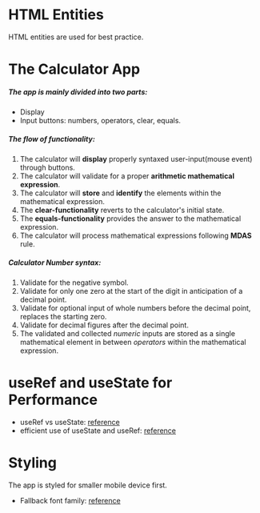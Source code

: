 
# HTML Entities
HTML entities are used for best practice.


# The Calculator App
##### The app is mainly divided into two parts:
- Display
- Input buttons: numbers, operators, clear, equals.

##### The flow of functionality:
1. The calculator will **display** properly syntaxed user-input(mouse event) through buttons.
1. The calculator will validate for a proper **arithmetic mathematical expression**.
1. The calculator will **store** and **identify** the elements within the mathematical expression.
1. The **clear-functionality** reverts to the calculator's initial state.
1. The **equals-functionality** provides the answer to the mathematical expression.
1. The calculator will process mathematical expressions following **MDAS** rule.

##### Calculator Number syntax:
1. Validate for the negative symbol.
1. Validate for only one zero at the start of the digit in anticipation of a decimal point.
1. Validate for optional input of whole numbers before the decimal point, replaces the starting zero.
1. Validate for decimal figures after the decimal point.
1. The validated and collected *numeric* inputs are stored as a single mathematical element in between *operators* within the mathematical expression.


# useRef and useState for Performance
- useRef vs useState: [reference](https://medium.com/web-development-with-sumit/useref-vs-usestate-in-react-330539025245#:~:text=serve%20different%20purposes.-,useRef%20is%20primarily%20used%20to%20access%20and%20manipulate%20the%20DOM,renders%20when%20the%20state%20updates.)
- efficient use of useState and useRef: [reference](https://medium.com/@rishavjaiss14/common-mistakes-react-developers-make-usestate-or-useref-76bca3903a80)


# Styling
The app is styled for smaller mobile device first.

- Fallback font family: [reference](https://granneman.com/webdev/coding/css/fonts-and-formatting/web-browser-font-defaults)